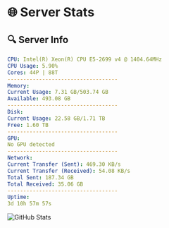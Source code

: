 # 🌐 Server Stats
## 🔍 Server Info
```yaml
CPU: Intel(R) Xeon(R) CPU E5-2699 v4 @ 1404.64MHz
CPU Usage: 5.90%
Cores: 44P | 88T
-----------------------------------
Memory:
Current Usage: 7.31 GB/503.74 GB
Available: 493.08 GB
-----------------------------------
Disk:
Current Usage: 22.58 GB/1.71 TB
Free: 1.60 TB
-----------------------------------
GPU:
No GPU detected
-----------------------------------
Network:
Current Transfer (Sent): 469.30 KB/s
Current Transfer (Received): 54.08 KB/s
Total Sent: 187.34 GB
Total Received: 35.06 GB
-----------------------------------
Uptime:
3d 10h 57m 57s
```
![GitHub Stats](https://img.shields.io/badge/Updated-2025-04-23_04:06:45-blue)